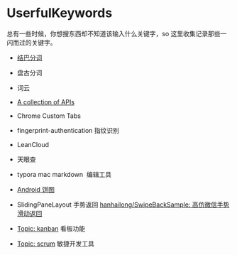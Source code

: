 # UserfulKeywords
总有一些时候，你想搜东西却不知道该输入什么关键字，so 这里收集记录那些一闪而过的关键字。

* [结巴分词](https://github.com/fxsjy/jieba)
* 盘古分词
* 词云

* [ A collection of APIs](https://github.com/TonnyL/Awesome_APIs)
* Chrome Custom Tabs

* fingerprint-authentication 指纹识别

* LeanCloud

* 天眼查
* typora mac markdown  编辑工具

* [Android 饼图](https://github.com/razerdp/AnimatedPieView)
* SlidingPaneLayout 手势返回 [hanhailong/SwipeBackSample: 高仿微信手势滑动返回](https://github.com/hanhailong/SwipeBackSample)

* [Topic: kanban](https://github.com/topics/kanban) 看板功能
* [Topic: scrum](https://github.com/topics/scrum) 敏捷开发工具
